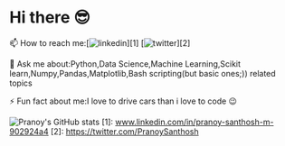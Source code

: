 # Hi there :sunglasses: 

📫 How to reach me:[![linkedin](https://www.google.co.in/imgres?imgurl=https%3A%2F%2Fcamo.githubusercontent.com%2Fc8a9c5b414cd812ad6a97a46c29af67239ddaeae08c41724ff7d945fb4c047e5%2F68747470733a2f2f6564656e742e6769746875622e696f2f537570657254696e7949636f6e732f696d616765732f7376672f6c696e6b6564696e2e737667&imgrefurl=https%3A%2F%2Fgithub.com%2Fedent%2FSuperTinyIcons&tbnid=eA50Hd85QtmQ8M&vet=12ahUKEwj2zquY5qjxAhVSYisKHddsAWIQMygAegUIARC2AQ..i&docid=gq7wB2dAakZ-rM&w=800&h=800&q=linkedin%20icons%20for%20github&ved=2ahUKEwj2zquY5qjxAhVSYisKHddsAWIQMygAegUIARC2AQ)][1] [![twitter](https://www.google.co.in/imgres?imgurl=https%3A%2F%2Fcamo.githubusercontent.com%2Fac6e1101f110e5f500287cf70dac72519687620deefb5e8de1fa7ba6a3ba2407%2F68747470733a2f2f6564656e742e6769746875622e696f2f537570657254696e7949636f6e732f696d616765732f706e672f747769747465722e706e67&imgrefurl=https%3A%2F%2Fgithub.com%2Fedent%2FSuperTinyIcons&tbnid=UXHQzbg_qzOTsM&vet=12ahUKEwj3qurk5qjxAhVfMrcAHdPeBH0QMygCegUIARC1AQ..i&docid=gq7wB2dAakZ-rM&w=512&h=512&q=twitter%20icons%20for%20github&ved=2ahUKEwj3qurk5qjxAhVfMrcAHdPeBH0QMygCegUIARC1AQ)][2]


💬 Ask me about:Python,Data Science,Machine Learning,Scikit learn,Numpy,Pandas,Matplotlib,Bash scripting(but basic ones;)) related topics


⚡ Fun fact about me:I love to drive cars than i love to code :wink:


![Pranoy's GitHub stats](https://github-readme-stats.vercel.app/api?username=Pranoypauljr&theme=chartreuse-dark&show_icons=true)
[1]: www.linkedin.com/in/pranoy-santhosh-m-902924a4
[2]: https://twitter.com/PranoySanthosh

<!--
**Pranoypauljr/Pranoypauljr** is a ✨ _special_ ✨ repository because its `README.md` (this file) appears on your GitHub profile.

Here are some ideas to get you started:

- 🔭 I’m currently working on ...
- 🌱 I’m currently learning ...
- 👯 I’m looking to collaborate on ...
- 🤔 I’m looking for help with ...
- 💬 Ask me about ...
- 📫 How to reach me: ...
- 😄 Pronouns: ...
- ⚡ Fun fact: ...
-->
